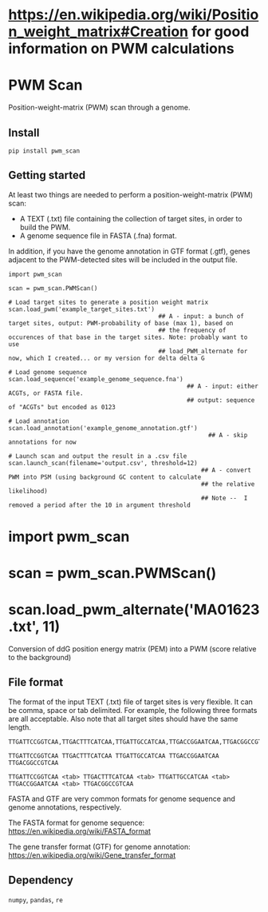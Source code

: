 # https://en.wikipedia.org/wiki/Position_weight_matrix#Creation for good information on PWM calculations

# PWM Scan
Position-weight-matrix (PWM) scan through a genome.

## Install

```
pip install pwm_scan
```

## Getting started

At least two things are needed to perform a position-weight-matrix (PWM) scan:

- A TEXT (.txt) file containing the collection of target sites, in order to build the PWM.
- A genome sequence file in FASTA (.fna) format.

In addition, if you have the genome annotation in GTF format (.gtf), genes adjacent to the PWM-detected sites will be included in the output file.

```
import pwm_scan

scan = pwm_scan.PWMScan()

# Load target sites to generate a position weight matrix
scan.load_pwm('example_target_sites.txt') 
                                          ## A - input: a bunch of target sites, output: PWM-probability of base (max 1), based on 
                                          ## the frequency of occurences of that base in the target sites. Note: probably want to use
                                          ## load_PWM_alternate for now, which I created... or my version for delta delta G 

# Load genome sequence
scan.load_sequence('example_genome_sequence.fna') 
                                                  ## A - input: either ACGTs, or FASTA file. 
                                                  ## output: sequence of "ACGTs" but encoded as 0123

# Load annotation
scan.load_annotation('example_genome_annotation.gtf') 
                                                        ## A - skip annotations for now

# Launch scan and output the result in a .csv file
scan.launch_scan(filename='output.csv', threshold=12) 
                                                      ## A - convert PWM into PSM (using background GC content to calculate
                                                      ## the relative likelihood)
                                                      ## Note --  I removed a period after the 10 in argument threshold
```

# import pwm_scan
# scan = pwm_scan.PWMScan()
# scan.load_pwm_alternate('MA01623.txt', 11)

Conversion of ddG position energy matrix (PEM) into a PWM (score relative to the background)


## File format

The format of the input TEXT (.txt) file of target sites is very flexible. It can be comma, space or tab delimited. For example, the following three formats are all acceptable. Also note that all target sites should have the same length.

```
TTGATTCCGGTCAA,TTGACTTTCATCAA,TTGATTGCCATCAA,TTGACCGGAATCAA,TTGACGGCCGTCAA
```

```
TTGATTCCGGTCAA TTGACTTTCATCAA TTGATTGCCATCAA TTGACCGGAATCAA TTGACGGCCGTCAA
```

```
TTGATTCCGGTCAA <tab> TTGACTTTCATCAA <tab> TTGATTGCCATCAA <tab> TTGACCGGAATCAA <tab> TTGACGGCCGTCAA
```

FASTA and GTF are very common formats for genome sequence and genome annotations, respectively.

The FASTA format for genome sequence: <https://en.wikipedia.org/wiki/FASTA_format>

The gene transfer format (GTF) for genome annotation: <https://en.wikipedia.org/wiki/Gene_transfer_format>

## Dependency

`numpy`, `pandas`, `re`
